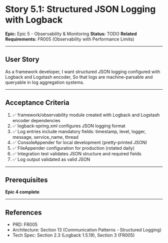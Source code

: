 # Story 5.1: Structured JSON Logging with Logback

**Epic:** Epic 5 - Observability & Monitoring
**Status:** TODO
**Related Requirements:** FR005 (Observability with Performance Limits)

---

## User Story

As a framework developer,
I want structured JSON logging configured with Logback and Logstash encoder,
So that logs are machine-parsable and queryable in log aggregation systems.

---

## Acceptance Criteria

1. ✅ framework/observability module created with Logback and Logstash encoder dependencies
2. ✅ logback-spring.xml configures JSON logging format
3. ✅ Log entries include mandatory fields: timestamp, level, logger, message, service_name, thread
4. ✅ ConsoleAppender for local development (pretty-printed JSON)
5. ✅ FileAppender configuration for production (rotated daily)
6. ✅ Integration test validates JSON structure and required fields
7. ✅ Log output validated as valid JSON

---

## Prerequisites

**Epic 4 complete**

---

## References

- PRD: FR005
- Architecture: Section 13 (Communication Patterns - Structured Logging)
- Tech Spec: Section 2.3 (Logback 1.5.19), Section 3 (FR005)
